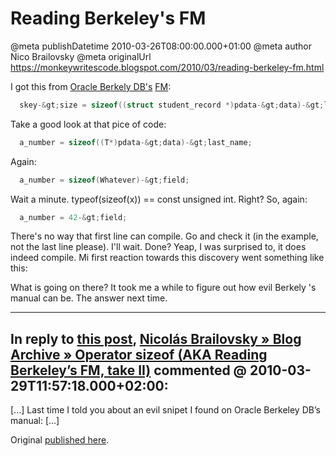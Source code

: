# Reading Berkeley&#39;s FM

@meta publishDatetime 2010-03-26T08:00:00.000+01:00
@meta author Nico Brailovsky
@meta originalUrl https://monkeywritescode.blogspot.com/2010/03/reading-berkeley-fm.html

I got this from [Oracle Berkely DB's](http://www.oracle.com/technology/documentation/berkeley-db/db/programmer_reference/BDB_Prog_Reference.pdf) [FM](/md_blog/youfoundadeadlink.md):

```c++
  skey-&gt;size = sizeof((struct student_record *)pdata-&gt;data)-&gt;last_name;
```

Take a good look at that pice of code:

```c++
  a_number = sizeof((T*)pdata-&gt;data)-&gt;last_name;
```

Again:

```c++
  a_number = sizeof(Whatever)-&gt;field;
```

Wait a minute. typeof(sizeof(x)) == const unsigned int. Right? So, again:

```c++
  a_number = 42-&gt;field;
```

There's no way that first line can compile. Go and check it (in the example, not the last line please). I'll wait. Done? Yeap, I was surprised to, it does indeed compile. Mi first reaction towards this discovery went something like this:

What is going on there? It took me a while to figure out how evil Berkely 's manual can be. The answer next time.


---
## In reply to [this post](), [Nicolás Brailovsky » Blog Archive » Operator sizeof (AKA Reading Berkeley’s FM, take II)](/md_blog/2010/0329_OperatorsizeofAKAReadingBerkeleysFMtakeII.md) commented @ 2010-03-29T11:57:18.000+02:00:

[...] Last time I told you about an evil snipet I found on Oracle Berkeley DB’s manual: [...]

Original [published here](/md_blog/2010/0326_ReadingBerkeley39sFM.md).
